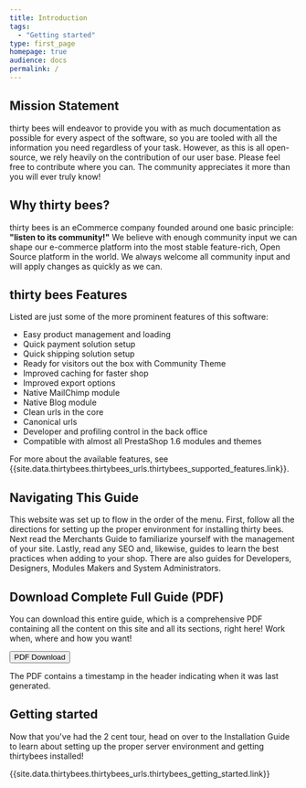 ```yaml
---
title: Introduction
tags:
  - "Getting started"
type: first_page
homepage: true
audience: docs
permalink: /
---
```


## Mission Statement 

thirty bees will endeavor to provide you with as much documentation as possible for every aspect of the software, so you are tooled with all the information you need regardless of your task.  However, as this is all open-source, we rely heavily on the contribution of our user base.  Please feel free to contribute where you can. The community appreciates it more than you will ever truly know!

## Why thirty bees?

thirty bees is an eCommerce company founded around one basic principle: **"listen to its community!"** We believe with enough community input we can shape our e-commerce platform into the most stable feature-rich, Open Source platform in the world.  We always welcome all community input and will apply changes as quickly as we can.

## thirty bees Features

Listed are just some of the more prominent features of this software:

* Easy product management and loading
* Quick payment solution setup
* Quick shipping solution setup
* Ready for visitors out the box with Community Theme
* Improved caching for faster shop
* Improved export options
* Native MailChimp module
* Native Blog module
* Clean urls in the core
* Canonical urls
* Developer and profiling control in the back office
* Compatible with almost all PrestaShop 1.6 modules and themes

For more about the available features, see {{site.data.thirtybees.thirtybees_urls.thirtybees_supported_features.link}}.

## Navigating This Guide

This website was set up to flow in the order of the menu.  First, follow all the directions for setting up the proper environment for installing thirty bees.  Next read the Merchants Guide to familiarize yourself with the management of your site.  Lastly, read any SEO and, likewise, guides to learn the best practices when adding to your shop.  There are also guides for Developers, Designers, Modules Makers and System Administrators.

## Download Complete Full Guide (PDF)

You can download this entire guide, which is a comprehensive PDF containing all the content on this site and all its sections, right here!  Work when, where and how you want!

<a target="_blank" class="noCrossRef" href="{{base}}/thirtybees/pdf/thirtybees_devdocs.pdf"><button type="button" class="btn btn-default" aria-label="Left Align"><span class="glyphicon glyphicon-download-alt" aria-hidden="true"></span> PDF Download</button></a>

The PDF contains a timestamp in the header indicating when it was last generated. 

## Getting started

Now that you've had the 2 cent tour, head on over to the Installation Guide to learn about setting up the proper server environment and getting thirtybees installed!

{{site.data.thirtybees.thirtybees_urls.thirtybees_getting_started.link}}
